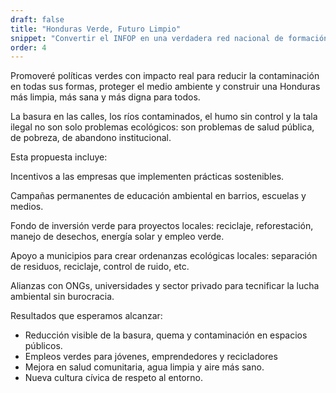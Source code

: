 ```yaml
---
draft: false
title: "Honduras Verde, Futuro Limpio"
snippet: "Convertir el INFOP en una verdadera red nacional de formación técnica descentralizada hacia comunidades rurales, alineada con el mercado laboral real."
order: 4
---
```


Promoveré políticas verdes con impacto real para reducir la contaminación en todas sus formas, proteger el medio ambiente y construir una Honduras más limpia, más sana y más digna para todos.

La basura en las calles, los ríos contaminados, el humo sin control y la tala ilegal no son solo problemas ecológicos: son problemas de salud pública, de pobreza, de abandono institucional.

Esta propuesta incluye:

Incentivos a las empresas que implementen prácticas sostenibles.

Campañas permanentes de educación ambiental en barrios, escuelas y medios.

Fondo de inversión verde para proyectos locales: reciclaje, reforestación, manejo de desechos, energía solar y empleo verde.

Apoyo a municipios para crear ordenanzas ecológicas locales: separación de residuos, reciclaje, control de ruido, etc.

Alianzas con ONGs, universidades y sector privado para tecnificar la lucha ambiental sin burocracia.

Resultados que esperamos alcanzar:

- Reducción visible de la basura, quema y contaminación en espacios públicos.
- Empleos verdes para jóvenes, emprendedores y recicladores
- Mejora en salud comunitaria, agua limpia y aire más sano.
- Nueva cultura cívica de respeto al entorno.
